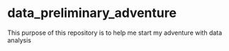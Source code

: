 # data_preliminary_adventure
This purpose of this repository is to help me start my adventure with data analysis
